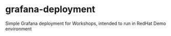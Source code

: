 # grafana-deployment
Simple Grafana deployment for Workshops, intended to run in RedHat Demo environment
